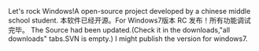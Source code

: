 Let's rock Windows!A open-source project developed by a chinese middle school student.
本软件已经开源。For Windows7版本 RC 发布！所有功能调试完毕。
The Source had been updated.(Check it in the downloads,"all downloads" tabs.SVN is empty.)
I might publish the version for windows7.
